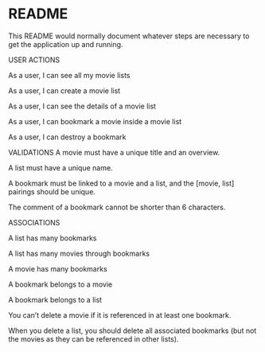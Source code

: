 # README

This README would normally document whatever steps are necessary to get the
application up and running.

USER ACTIONS

As a user, I can see all my movie lists

As a user, I can create a movie list

As a user, I can see the details of a movie list

As a user, I can bookmark a movie inside a movie list

As a user, I can destroy a bookmark

VALIDATIONS
A movie must have a unique title and an overview.

A list must have a unique name.

A bookmark must be linked to a movie and a list, and the [movie, list] pairings should be unique.

The comment of a bookmark cannot be shorter than 6 characters.

ASSOCIATIONS

A list has many bookmarks

A list has many movies through bookmarks

A movie has many bookmarks

A bookmark belongs to a movie

A bookmark belongs to a list

You can’t delete a movie if it is referenced in at least one bookmark.

When you delete a list, you should delete all associated bookmarks (but not the movies as they can be referenced in other lists).


